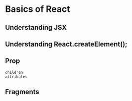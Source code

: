 # Basics of React

## Understanding JSX
## Understanding React.createElement();
## Prop
    children
    attributes
## Fragments

